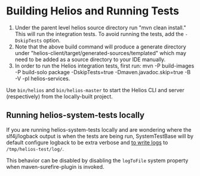 # Building Helios and Running Tests

1) Under the parent level helios source directory run "mvn clean install." This will run the integration tests. To avoid running the tests, add the `-DskipTests` option. 
2) Note that the above build command will produce a generate directory under "helios-client/target/generated-sources/templated" which may need to be added as a source directory to your IDE manually.
3) In order to run the Helios integration tests, first run: mvn -P build-images -P build-solo package -DskipTests=true -Dmaven.javadoc.skip=true -B -V -pl helios-services.

Use `bin/helios` and `bin/helios-master` to start the Helios CLI and server
(respectively) from the locally-built project.

## Running helios-system-tests locally

If you are running helios-system-tests locally and are wondering where the
slf4j/logback output is when the tests are being run, SystemTestBase will by
default configure logback to be extra verbose and [to write
logs][LoggingTestWatcher] to `/tmp/helios-test/log/`.

This behavior can be disabled by disabling the `logToFile` system property when
maven-surefire-plugin is invoked.

[LoggingTestWatcher]: ../helios-system-tests/src/main/java/com/spotify/helios/system/LoggingTestWatcher.java
